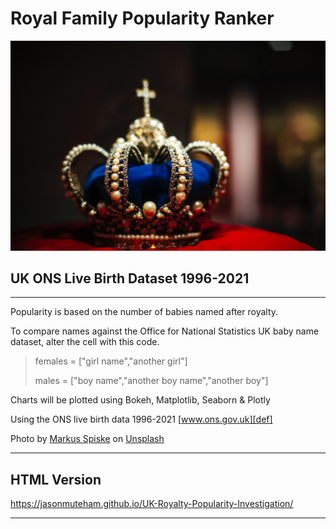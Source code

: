 # Royal Family Popularity Ranker 

![IMAGE][def2]
## UK ONS Live Birth Dataset 1996-2021
---
Popularity is based on the number of babies named after royalty.

To compare names against the Office for National Statistics UK baby name dataset, alter the cell with this code.

>females = ["girl name","another girl"]
>
>males = ["boy name","another boy name","another boy"]

Charts will be plotted using Bokeh, Matplotlib, Seaborn & Plotly

Using the ONS live birth data 1996-2021 [www.ons.gov.uk][def]

[def]: https://www.ons.gov.uk/peoplepopulationandcommunity/birthsdeathsandmarriages/livebirths

Photo by <a href="https://unsplash.com/@markusspiske?utm_source=unsplash&utm_medium=referral&utm_content=creditCopyText">Markus Spiske</a> on <a href="https://unsplash.com/s/photos/crown-jewels?utm_source=unsplash&utm_medium=referral&utm_content=creditCopyText">Unsplash</a>
  
---
## HTML Version

https://jasonmuteham.github.io/UK-Royalty-Popularity-Investigation/

---
[def2]: family.jpg